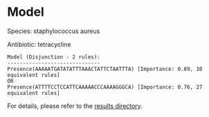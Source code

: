 
# Model

Species: staphylococcus aureus

Antibiotic: tetracycline

```
Model (Disjunction - 2 rules):
------------------------------
Presence(AAAAATGATATATTTAAACTATTCTAATTTA) [Importance: 0.89, 10 equivalent rules]
OR
Presence(ATTTTCCTCCATTCAAAAACCCAAAAGGGCA) [Importance: 0.76, 27 equivalent rules]

```

For details, please refer to the [results directory](../../../../../results/scm_b/staphylococcus%20aureus/tetracycline/repeat_4/).


